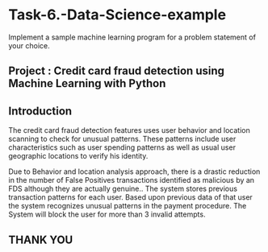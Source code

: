 # Task-6.-Data-Science-example
Implement a sample machine learning program for a problem statement of your choice.

## Project : Credit card fraud detection using Machine Learning with Python


## Introduction
The credit card fraud detection features uses user behavior and location scanning to check for unusual patterns.
These patterns include user characteristics such as user spending patterns as well as usual user geographic locations to verify his identity.

Due to Behavior and location analysis approach, there is a drastic reduction in the number of False Positives transactions identified as malicious by an FDS although they are actually genuine..
The system stores previous transaction patterns for each user.
Based upon previous data of that user the system recognizes unusual patterns in the payment procedure.
The System will block the user for more than 3 invalid attempts.

## THANK YOU
